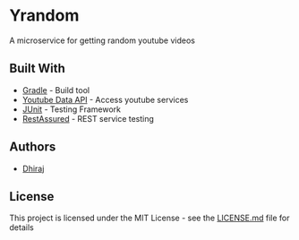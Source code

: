 # Yrandom

A microservice for getting random youtube videos

## Built With

-   [Gradle](https://gradle.org/) - Build tool
-   [Youtube Data API](https://developers.google.com/youtube/v3/) - Access youtube services
-   [JUnit](https://junit.org/) - Testing Framework
-   [RestAssured](http://rest-assured.io/) - REST service testing

## Authors

-   [Dhiraj](https://github.com/dhiraj072)

## License

This project is licensed under the MIT License - see the [LICENSE.md](LICENSE.md) file for details
